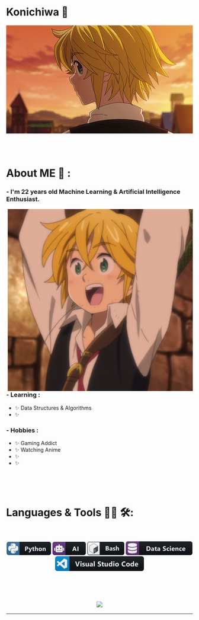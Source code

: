 # Konichiwa 👋

<div align="center">
<img hight="300" width="700" alt="GIF" align="center" src="https://github.com/Din1225/Din1225/blob/main/assets/208593.gif">
</div>

</br>
</br>
</br>


# About ME 💬 :

### - I'm 22 years old Machine Learning & Artificial Intelligence Enthusiast.

<img hight="400" width="500" alt="GIF" align="right" src="https://github.com/Din1225/Din1225/blob/main/assets/222331.jpg">

### - Learning :
- ✨ Data Structures & Algorithms
- ✨ 

### - Hobbies : 
- ✨ Gaming Addict
- ✨ Watching Anime
- ✨ 
- ✨ 

</br>
</br>
</br>



# Languages & Tools 👨‍💻 🛠:
</br>

<p align="center">

<!-- For more icons please follow  https://github.com/MikeCodesDotNET/ColoredBadges -->
<img src="https://github.com/Din1225/Din1225/blob/main/assets/icons/python.png" alt="python" width="120" hight="50">
<img src="https://github.com/Din1225/Din1225/blob/main/assets/icons/ai.png" alt="AI" width="90" hight="50">
<img src="https://github.com/Din1225/Din1225/blob/main/assets/icons/bash.png" alt="bash" width="100" hight="50">
<img src="https://github.com/Din1225/Din1225/blob/main/assets/icons/datascience.png" alt="datascience" width="180" hight="50">
</br>
<img src="https://github.com/Din1225/Din1225/blob/main/assets/icons/visualstudio_code.png" alt="visualstudio_code" width="240" hight="50">
</br>

</p>
</br>
</br>
</br>





<p align="center" >  
  <a href="https://github.com/anuraghazra/github-readme-stats"> 
<img  src="https://github-readme-stats.vercel.app/api?username=Din1225&&show_icons=true&theme=radical"/>
  </a>
  </p>

*************
